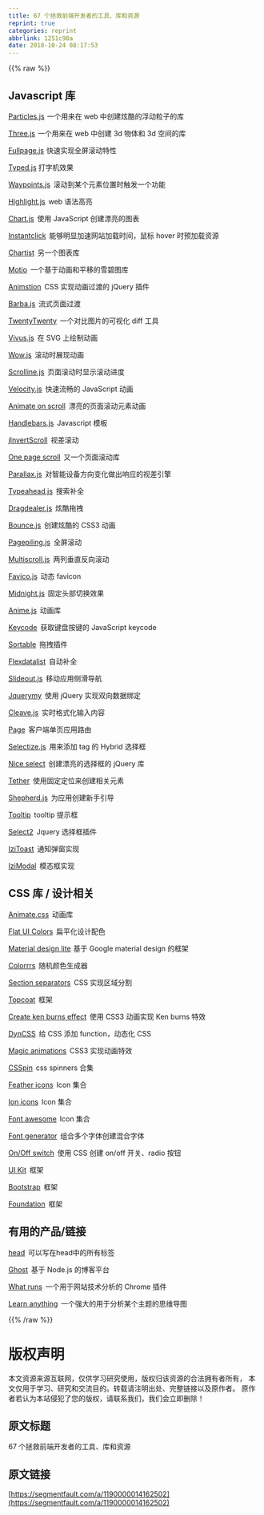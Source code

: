 ```yaml
---
title: 67 个拯救前端开发者的工具、库和资源
reprint: true
categories: reprint
abbrlink: 1251c98a
date: 2018-10-24 08:17:53
---
```


{{% raw %}}

                    
<h2 id="articleHeader0">Javascript &#x5E93;</h2>
<p><a href="http://vincentgarreau.com/particles.js/" rel="nofollow noreferrer" target="_blank">Particles.js</a>&#x200A;  &#x4E00;&#x4E2A;&#x7528;&#x6765;&#x5728; web &#x4E2D;&#x521B;&#x5EFA;&#x70AB;&#x9177;&#x7684;&#x6D6E;&#x52A8;&#x7C92;&#x5B50;&#x7684;&#x5E93;</p>
<p><a href="https://threejs.org/" rel="nofollow noreferrer" target="_blank">Three.js</a>&#x200A; &#x4E00;&#x4E2A;&#x7528;&#x6765;&#x5728; web &#x4E2D;&#x521B;&#x5EFA; 3d &#x7269;&#x4F53;&#x548C; 3d &#x7A7A;&#x95F4;&#x7684;&#x5E93;</p>
<p><a href="https://alvarotrigo.com/fullPage/#firstPage" rel="nofollow noreferrer" target="_blank">Fullpage.js</a>   &#x200A;&#x5FEB;&#x901F;&#x5B9E;&#x73B0;&#x5168;&#x5C4F;&#x6EDA;&#x52A8;&#x7279;&#x6027;</p>
<p><a href="http://www.mattboldt.com/demos/typed-js/" rel="nofollow noreferrer" target="_blank">Typed.js</a> &#x6253;&#x5B57;&#x673A;&#x6548;&#x679C;</p>
<p><a href="http://imakewebthings.com/waypoints/" rel="nofollow noreferrer" target="_blank">Waypoints.js</a>&#x200A;  &#x200A;&#x6EDA;&#x52A8;&#x5230;&#x67D0;&#x4E2A;&#x5143;&#x7D20;&#x4F4D;&#x7F6E;&#x65F6;&#x89E6;&#x53D1;&#x4E00;&#x4E2A;&#x529F;&#x80FD;</p>
<p><a href="https://highlightjs.org/" rel="nofollow noreferrer" target="_blank">Highlight.js</a>&#x200A;  &#x200A;web &#x8BED;&#x6CD5;&#x9AD8;&#x4EAE;</p>
<p><a href="http://www.chartjs.org/" rel="nofollow noreferrer" target="_blank">Chart.js</a>&#x200A;  &#x200A;&#x4F7F;&#x7528; JavaScript &#x521B;&#x5EFA;&#x6F02;&#x4EAE;&#x7684;&#x56FE;&#x8868;</p>
<p><a href="http://instantclick.io/" rel="nofollow noreferrer" target="_blank">Instantclick</a>&#x200A;  &#x200A;&#x80FD;&#x591F;&#x660E;&#x663E;&#x52A0;&#x901F;&#x7F51;&#x7AD9;&#x52A0;&#x8F7D;&#x65F6;&#x95F4;&#xFF0C;&#x9F20;&#x6807; hover &#x65F6;&#x9884;&#x52A0;&#x8F7D;&#x8D44;&#x6E90;</p>
<p><a href="http://gionkunz.github.io/chartist-js/index.html" rel="nofollow noreferrer" target="_blank">Chartist</a>&#x200A;  &#x200A;&#x53E6;&#x4E00;&#x4E2A;&#x56FE;&#x8868;&#x5E93;</p>
<p><a href="http://darsa.in/motio/#!introduction" rel="nofollow noreferrer" target="_blank">Motio</a>&#x200A;  &#x200A;&#x4E00;&#x4E2A;&#x57FA;&#x4E8E;&#x52A8;&#x753B;&#x548C;&#x5E73;&#x79FB;&#x7684;&#x96EA;&#x78A7;&#x56FE;&#x5E93;</p>
<p><a href="http://git.blivesta.com/animsition/" rel="nofollow noreferrer" target="_blank">Animstion</a>&#x200A;  &#x200A;CSS &#x5B9E;&#x73B0;&#x52A8;&#x753B;&#x8FC7;&#x6E21;&#x7684; jQuery &#x63D2;&#x4EF6;</p>
<p><a href="https://github.com/luruke/barba.js" rel="nofollow noreferrer" target="_blank">Barba.js</a>&#x200A;  &#x200A;&#x6D41;&#x5F0F;&#x9875;&#x9762;&#x8FC7;&#x6E21;</p>
<p><a href="http://zurb.com/playground/twentytwenty" rel="nofollow noreferrer" target="_blank">TwentyTwenty</a>&#x200A;  &#x200A;&#x4E00;&#x4E2A;&#x5BF9;&#x6BD4;&#x56FE;&#x7247;&#x7684;&#x53EF;&#x89C6;&#x5316; diff &#x5DE5;&#x5177;</p>
<p><a href="https://github.com/maxwellito/vivus#vivusjs" rel="nofollow noreferrer" target="_blank">Vivus.js</a>&#x200A;  &#x200A;&#x5728; SVG &#x4E0A;&#x7ED8;&#x5236;&#x52A8;&#x753B;</p>
<p><a href="http://mynameismatthieu.com/WOW/" rel="nofollow noreferrer" target="_blank">Wow.js</a>&#x200A;  &#x200A;&#x6EDA;&#x52A8;&#x65F6;&#x5C55;&#x73B0;&#x52A8;&#x753B;</p>
<p><a href="https://github.com/anthonyly/Scrolline.js" rel="nofollow noreferrer" target="_blank">Scrolline.js</a>&#x200A;  &#x200A;&#x9875;&#x9762;&#x6EDA;&#x52A8;&#x65F6;&#x663E;&#x793A;&#x6EDA;&#x52A8;&#x8FDB;&#x5EA6;</p>
<p><a href="http://velocityjs.org/" rel="nofollow noreferrer" target="_blank">Velocity.js</a>&#x200A;  &#x200A;&#x5FEB;&#x901F;&#x6D41;&#x7545;&#x7684; JavaScript &#x52A8;&#x753B;</p>
<p><a href="http://michalsnik.github.io/aos/" rel="nofollow noreferrer" target="_blank">Animate on scroll</a>&#x200A;  &#x200A;&#x6F02;&#x4EAE;&#x7684;&#x9875;&#x9762;&#x6EDA;&#x52A8;&#x5143;&#x7D20;&#x52A8;&#x753B;</p>
<p><a href="http://handlebarsjs.com/" rel="nofollow noreferrer" target="_blank">Handlebars.js</a>&#x200A;  &#x200A;Javascript &#x6A21;&#x677F;</p>
<p><a href="http://www.pixxelfactory.net/jInvertScroll/" rel="nofollow noreferrer" target="_blank">jInvertScroll</a>&#x200A;  &#x200A;&#x89C6;&#x5DEE;&#x6EDA;&#x52A8;</p>
<p><a href="https://github.com/peachananr/onepage-scroll" rel="nofollow noreferrer" target="_blank">One page scroll</a>&#x200A;  &#x200A;&#x53C8;&#x4E00;&#x4E2A;&#x9875;&#x9762;&#x6EDA;&#x52A8;&#x5E93;</p>
<p><a href="https://github.com/wagerfield/parallax" rel="nofollow noreferrer" target="_blank">Parallax.js</a>&#x200A;  &#x200A;&#x5BF9;&#x667A;&#x80FD;&#x8BBE;&#x5907;&#x65B9;&#x5411;&#x53D8;&#x5316;&#x505A;&#x51FA;&#x54CD;&#x5E94;&#x7684;&#x89C6;&#x5DEE;&#x5F15;&#x64CE;</p>
<p><a href="http://twitter.github.io/typeahead.js/" rel="nofollow noreferrer" target="_blank">Typeahead.js</a>&#x200A;  &#x200A;&#x641C;&#x7D22;&#x8865;&#x5168;</p>
<p><a href="http://skidding.github.io/dragdealer/" rel="nofollow noreferrer" target="_blank">Dragdealer.js</a>&#x200A;  &#x200A;&#x70AB;&#x9177;&#x62D6;&#x62FD;</p>
<p><a href="http://bouncejs.com/" rel="nofollow noreferrer" target="_blank">Bounce.js</a>&#x200A;  &#x200A;&#x521B;&#x5EFA;&#x70AB;&#x9177;&#x7684; CSS3 &#x52A8;&#x753B;</p>
<p><a href="https://github.com/alvarotrigo/pagePiling.js" rel="nofollow noreferrer" target="_blank">Pagepiling.js</a>&#x200A;  &#x200A;&#x5168;&#x5C4F;&#x6EDA;&#x52A8;</p>
<p><a href="https://github.com/alvarotrigo/multiscroll.js" rel="nofollow noreferrer" target="_blank">Multiscroll.js</a>&#x200A;  &#x200A;&#x4E24;&#x5217;&#x5782;&#x76F4;&#x53CD;&#x5411;&#x6EDA;&#x52A8;</p>
<p><a href="http://lab.ejci.net/favico.js/" rel="nofollow noreferrer" target="_blank">Favico.js</a>&#x200A;  &#x200A;&#x52A8;&#x6001; favicon</p>
<p><a href="http://aerolab.github.io/midnight.js/" rel="nofollow noreferrer" target="_blank">Midnight.js</a>&#x200A;  &#x200A;&#x56FA;&#x5B9A;&#x5934;&#x90E8;&#x5207;&#x6362;&#x6548;&#x679C;</p>
<p><a href="http://animejs.com/" rel="nofollow noreferrer" target="_blank">Anime.js</a>&#x200A;  &#x200A;&#x52A8;&#x753B;&#x5E93;</p>
<p><a href="http://keycode.info/" rel="nofollow noreferrer" target="_blank">Keycode</a>&#x200A;  &#x200A;&#x83B7;&#x53D6;&#x952E;&#x76D8;&#x6309;&#x952E;&#x7684; JavaScript keycode</p>
<p><a href="http://rubaxa.github.io/Sortable/" rel="nofollow noreferrer" target="_blank">Sortable</a>&#x200A;  &#x200A;&#x62D6;&#x62FD;&#x63D2;&#x4EF6;</p>
<p><a href="http://projects.sergiodinislopes.pt/flexdatalist/" rel="nofollow noreferrer" target="_blank">Flexdatalist</a>&#x200A;  &#x200A;&#x81EA;&#x52A8;&#x8865;&#x5168;</p>
<p><a href="https://slideout.js.org/" rel="nofollow noreferrer" target="_blank">Slideout.js</a>&#x200A;  &#x200A;&#x79FB;&#x52A8;&#x5E94;&#x7528;&#x4FA7;&#x6ED1;&#x5BFC;&#x822A;</p>
<p><a href="http://jquerymy.com/#/" rel="nofollow noreferrer" target="_blank">Jquerymy</a>&#x200A;  &#x200A;&#x4F7F;&#x7528; jQuery &#x5B9E;&#x73B0;&#x53CC;&#x5411;&#x6570;&#x636E;&#x7ED1;&#x5B9A;</p>
<p><a href="http://nosir.github.io/cleave.js/" rel="nofollow noreferrer" target="_blank">Cleave.js</a>&#x200A;  &#x200A;&#x5B9E;&#x65F6;&#x683C;&#x5F0F;&#x5316;&#x8F93;&#x5165;&#x5185;&#x5BB9;</p>
<p><a href="http://smalljs.org/client-side-routing/page/" rel="nofollow noreferrer" target="_blank">Page</a>&#x200A;  &#x200A;&#x5BA2;&#x6237;&#x7AEF;&#x5355;&#x9875;&#x5E94;&#x7528;&#x8DEF;&#x7531;</p>
<p><a href="http://selectize.github.io/selectize.js/" rel="nofollow noreferrer" target="_blank">Selectize.js</a>&#x200A;  &#x200A;&#x7528;&#x6765;&#x6DFB;&#x52A0; tag &#x7684; Hybrid &#x9009;&#x62E9;&#x6846;</p>
<p><a href="http://hernansartorio.com/jquery-nice-select/" rel="nofollow noreferrer" target="_blank">Nice select</a>&#x200A;  &#x200A;&#x521B;&#x5EFA;&#x6F02;&#x4EAE;&#x7684;&#x9009;&#x62E9;&#x6846;&#x7684; jQuery &#x5E93;</p>
<p><a href="http://tether.io/" rel="nofollow noreferrer" target="_blank">Tether</a>&#x200A;  &#x200A;&#x4F7F;&#x7528;&#x56FA;&#x5B9A;&#x5B9A;&#x4F4D;&#x6765;&#x521B;&#x5EFA;&#x76F8;&#x5173;&#x5143;&#x7D20;</p>
<p><a href="https://github.com/HubSpot/shepherd" rel="nofollow noreferrer" target="_blank">Shepherd.js</a>&#x200A;  &#x200A;&#x4E3A;&#x5E94;&#x7528;&#x521B;&#x5EFA;&#x65B0;&#x624B;&#x5F15;&#x5BFC;</p>
<p><a href="https://github.com/HubSpot/tooltip" rel="nofollow noreferrer" target="_blank">Tooltip</a>&#x200A;  &#x200A;tooltip &#x63D0;&#x793A;&#x6846;</p>
<p><a href="https://select2.github.io/" rel="nofollow noreferrer" target="_blank">Select2</a>&#x200A;  &#x200A;Jquery &#x9009;&#x62E9;&#x6846;&#x63D2;&#x4EF6;</p>
<p><a href="http://izitoast.marcelodolce.com/" rel="nofollow noreferrer" target="_blank">IziToast</a>&#x200A;  &#x200A;&#x901A;&#x77E5;&#x5F39;&#x7A97;&#x5B9E;&#x73B0;</p>
<p><a href="http://izimodal.marcelodolce.com/" rel="nofollow noreferrer" target="_blank">IziModal</a>&#x200A;  &#x200A;&#x6A21;&#x6001;&#x6846;&#x5B9E;&#x73B0;</p>
<h2 id="articleHeader1">CSS &#x5E93; / &#x8BBE;&#x8BA1;&#x76F8;&#x5173;</h2>
<p><a href="https://daneden.github.io/animate.css/" rel="nofollow noreferrer" target="_blank">Animate.css</a>&#x200A;  &#x200A;&#x52A8;&#x753B;&#x5E93;</p>
<p><a href="https://flatuicolors.com/" rel="nofollow noreferrer" target="_blank">Flat UI Colors</a>&#x200A;  &#x200A;&#x6241;&#x5E73;&#x5316;&#x8BBE;&#x8BA1;&#x914D;&#x8272;</p>
<p><a href="https://getmdl.io/index.html" rel="nofollow noreferrer" target="_blank">Material design lite</a>   &#x200A;&#x57FA;&#x4E8E; Google material design &#x7684;&#x6846;&#x67B6;</p>
<p><a href="https://www.webpagefx.com/web-design/random-color-picker/" rel="nofollow noreferrer" target="_blank">Colorrrs</a>&#x200A;  &#x200A;&#x968F;&#x673A;&#x989C;&#x8272;&#x751F;&#x6210;&#x5668;</p>
<p><a href="https://tympanus.net/Development/SectionSeparators/" rel="nofollow noreferrer" target="_blank">Section separators</a>&#x200A;  &#x200A;CSS &#x5B9E;&#x73B0;&#x533A;&#x57DF;&#x5206;&#x5272;</p>
<p><a href="http://topcoat.io/" rel="nofollow noreferrer" target="_blank">Topcoat</a>&#x200A;  &#x200A;&#x6846;&#x67B6;</p>
<p><a href="https://www.kirupa.com/html5/ken_burns_effect_css.htm" rel="nofollow noreferrer" target="_blank">Create ken burns effect</a>&#x200A;  &#x200A;&#x4F7F;&#x7528; CSS3 &#x52A8;&#x753B;&#x5B9E;&#x73B0; Ken burns &#x7279;&#x6548;</p>
<p><a href="https://webkul.github.io/csspin/" rel="nofollow noreferrer" target="_blank">DynCSS</a>&#x200A;  &#x200A;&#x7ED9; CSS &#x6DFB;&#x52A0; function&#xFF0C;&#x52A8;&#x6001;&#x5316; CSS</p>
<p><a href="https://www.minimamente.com/example/magic_animations/" rel="nofollow noreferrer" target="_blank">Magic animations</a>&#x200A;  &#x200A;CSS3 &#x5B9E;&#x73B0;&#x52A8;&#x753B;&#x7279;&#x6548;</p>
<p><a href="https://webkul.github.io/csspin/" rel="nofollow noreferrer" target="_blank">CSSpin</a>&#x200A;  &#x200A;css spinners &#x5408;&#x96C6;</p>
<p><a href="https://feathericons.com/" rel="nofollow noreferrer" target="_blank">Feather icons</a>&#x200A;  &#x200A;Icon &#x96C6;&#x5408;</p>
<p><a href="http://ionicons.com/" rel="nofollow noreferrer" target="_blank">Ion icons</a>&#x200A;  &#x200A;Icon &#x96C6;&#x5408;</p>
<p><a href="http://fontawesome.io/" rel="nofollow noreferrer" target="_blank">Font awesome</a>&#x200A;  &#x200A;Icon &#x96C6;&#x5408;</p>
<p><a href="http://brandmark.io/font-generator/" rel="nofollow noreferrer" target="_blank">Font generator</a>&#x200A;  &#x200A;&#x7EC4;&#x5408;&#x591A;&#x4E2A;&#x5B57;&#x4F53;&#x521B;&#x5EFA;&#x6DF7;&#x5408;&#x5B57;&#x4F53;</p>
<p><a href="https://proto.io/freebies/onoff/" rel="nofollow noreferrer" target="_blank">On/Off switch</a>&#x200A;  &#x200A;&#x4F7F;&#x7528; CSS &#x521B;&#x5EFA; on/off &#x5F00;&#x5173;&#x3001;radio &#x6309;&#x94AE;</p>
<p><a href="https://getuikit.com/" rel="nofollow noreferrer" target="_blank">UI Kit</a>&#x200A;  &#x200A;&#x6846;&#x67B6;</p>
<p><a href="http://getbootstrap.com/" rel="nofollow noreferrer" target="_blank">Bootstrap</a>&#x200A;  &#x200A;&#x6846;&#x67B6;</p>
<p><a href="http://foundation.zurb.com/" rel="nofollow noreferrer" target="_blank">Foundation</a>&#x200A;  &#x200A;&#x6846;&#x67B6;</p>
<h2 id="articleHeader2">&#x6709;&#x7528;&#x7684;&#x4EA7;&#x54C1;/&#x94FE;&#x63A5;</h2>
<p><a href="https://github.com/joshbuchea/HEAD" rel="nofollow noreferrer" target="_blank">head</a>&#x200A;  &#x200A;&#x53EF;&#x4EE5;&#x5199;&#x5728;head&#x4E2D;&#x7684;&#x6240;&#x6709;&#x6807;&#x7B7E;</p>
<p><a href="https://ghost.org/" rel="nofollow noreferrer" target="_blank">Ghost</a>&#x200A;  &#x200A;&#x57FA;&#x4E8E; Node.js &#x7684;&#x535A;&#x5BA2;&#x5E73;&#x53F0;</p>
<p><a href="https://www.whatruns.com/" rel="nofollow noreferrer" target="_blank">What runs</a>&#x200A;  &#x200A;&#x4E00;&#x4E2A;&#x7528;&#x4E8E;&#x7F51;&#x7AD9;&#x6280;&#x672F;&#x5206;&#x6790;&#x7684; Chrome &#x63D2;&#x4EF6;</p>
<p><a href="https://learn-anything.xyz/learn-anything" rel="nofollow noreferrer" target="_blank">Learn anything</a>&#x200A;  &#x200A;&#x4E00;&#x4E2A;&#x5F3A;&#x5927;&#x7684;&#x7528;&#x4E8E;&#x5206;&#x6790;&#x67D0;&#x4E2A;&#x4E3B;&#x9898;&#x7684;&#x601D;&#x7EF4;&#x5BFC;&#x56FE;</p>

                
{{% /raw %}}

# 版权声明
本文资源来源互联网，仅供学习研究使用，版权归该资源的合法拥有者所有，
本文仅用于学习、研究和交流目的。转载请注明出处、完整链接以及原作者。
原作者若认为本站侵犯了您的版权，请联系我们，我们会立即删除！

## 原文标题
67 个拯救前端开发者的工具、库和资源

## 原文链接
[https://segmentfault.com/a/1190000014162502](https://segmentfault.com/a/1190000014162502)

